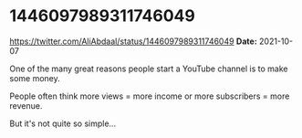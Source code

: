 # 1446097989311746049
https://twitter.com/AliAbdaal/status/1446097989311746049
**Date:** 2021-10-07

One of the many great reasons people start a YouTube channel is to make some money. 

People often think more views = more income or more subscribers = more revenue.

But it's not quite so simple...

